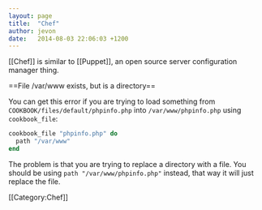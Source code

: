 ```yaml
---
layout: page
title:  "Chef"
author: jevon
date:   2014-08-03 22:06:03 +1200
---
```


[[Chef]] is similar to [[Puppet]], an open source server configuration manager thing.

==File /var/www exists, but is a directory==

You can get this error if you are trying to load something from `COOKBOOK/files/default/phpinfo.php` into `/var/www/phpinfo.php` using `cookbook_file`:

```ruby
cookbook_file "phpinfo.php" do
  path "/var/www"
end
```

The problem is that you are trying to replace a directory with a file. You should be using `path "/var/www/phpinfo.php"` instead, that way it will just replace the file.

[[Category:Chef]]